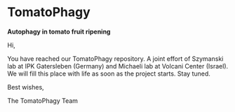 # TomatoPhagy
**Autophagy in tomato fruit ripening**

Hi, 

You have reached our TomatoPhagy repository.
A joint effort of Szymanski lab at IPK Gatersleben (Germany) and Michaeli lab at Volcani Center (Israel).
We will fill this place with life as soon as the project starts.
Stay tuned.

Best wishes,

The TomatoPhagy Team
